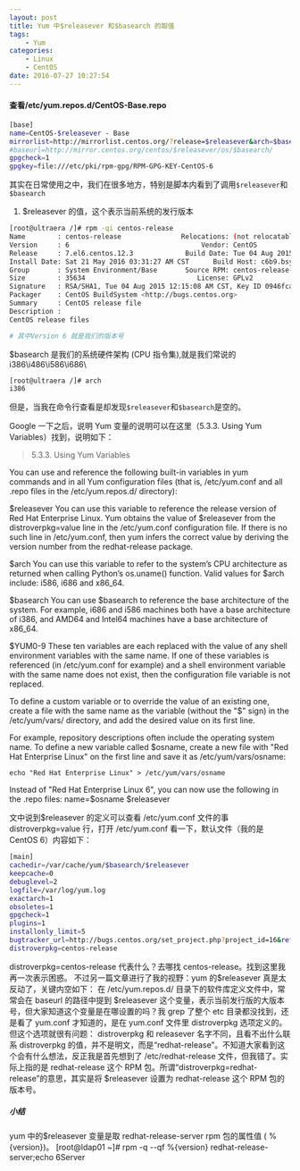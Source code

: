 ```yaml
---
layout: post
title: Yum 中$releasever 和$basearch 的取值
tags: 
    - Yum
categories: 
    - Linux
    - CentOS
date: 2016-07-27 10:27:54
---
```


#### 查看/etc/yum.repos.d/CentOS-Base.repo

```bash
[base]
name=CentOS-$releasever - Base
mirrorlist=http://mirrorlist.centos.org/?release=$releasever&arch=$basearch&repo=os&infra=$infra
#baseurl=http://mirror.centos.org/centos/$releasever/os/$basearch/
gpgcheck=1
gpgkey=file:///etc/pki/rpm-gpg/RPM-GPG-KEY-CentOS-6
```

其实在日常使用之中，我们在很多地方，特别是脚本内看到了调用`$releasever`和`$basearch`

1. $releasever 的值，这个表示当前系统的发行版本

```bash
[root@ultraera /]# rpm -qi centos-release
Name        : centos-release               Relocations: (not relocatable)
Version     : 6                                 Vendor: CentOS
Release     : 7.el6.centos.12.3             Build Date: Tue 04 Aug 2015 12:13:46 AM CST
Install Date: Sat 21 May 2016 03:31:27 AM CST      Build Host: c6b9.bsys.dev.centos.org
Group       : System Environment/Base       Source RPM: centos-release-6-7.el6.centos.12.3.src.rpm
Size        : 35634                            License: GPLv2
Signature   : RSA/SHA1, Tue 04 Aug 2015 12:15:08 AM CST, Key ID 0946fca2c105b9de
Packager    : CentOS BuildSystem <http://bugs.centos.org>
Summary     : CentOS release file
Description :
CentOS release files

# 其中Version 6 就是我们的版本号
```

$basearch 是我们的系统硬件架构 (CPU 指令集),就是我们常说的 i386\i486\i586\i686\

```bash
[root@ultraera /]# arch
i386
```

但是，当我在命令行查看是却发现`$releasever`和`$basearch`是空的。

Google 一下之后，说明 Yum 变量的说明可以在这里（5.3.3. Using Yum Variables）找到，说明如下：
>5.3.3. Using Yum Variables

You can use and reference the following built-in variables in yum commands and in all Yum configuration files (that is, /etc/yum.conf and all .repo files in the /etc/yum.repos.d/ directory):

$releasever
You can use this variable to reference the release version of Red Hat Enterprise Linux. Yum obtains the value of $releasever from the distroverpkg=value line in the /etc/yum.conf configuration file. If there is no such line in /etc/yum.conf, then yum infers the correct value by deriving the version number from the redhat-release package.

$arch
You can use this variable to refer to the system’s CPU architecture as returned when calling Python’s os.uname() function. Valid values for $arch include: i586, i686 and x86_64.

$basearch
You can use $basearch to reference the base architecture of the system. For example, i686 and i586 machines both have a base architecture of i386, and AMD64 and Intel64 machines have a base architecture of x86_64.

$YUM0-9
These ten variables are each replaced with the value of any shell environment variables with the same name. If one of these variables is referenced (in /etc/yum.conf for example) and a shell environment variable with the same name does not exist, then the configuration file variable is not replaced.

To define a custom variable or to override the value of an existing one, create a file with the same name as the variable (without the "$" sign) in the /etc/yum/vars/ directory, and add the desired value on its first line.

For example, repository descriptions often include the operating system name. To define a new variable called $osname, create a new file with "Red Hat Enterprise Linux" on the first line and save it as /etc/yum/vars/osname:

`echo "Red Hat Enterprise Linux" > /etc/yum/vars/osname`

Instead of "Red Hat Enterprise Linux 6", you can now use the following in the .repo files: name=$osname $releasever

文中说到$releasever 的定义可以查看 /etc/yum.conf 文件的事 distroverpkg=value 行，打开 /etc/yum.conf 看一下，默认文件（我的是 CentOS 6）内容如下：

```bash
[main]
cachedir=/var/cache/yum/$basearch/$releasever
keepcache=0
debuglevel=2
logfile=/var/log/yum.log
exactarch=1
obsoletes=1
gpgcheck=1
plugins=1
installonly_limit=5
bugtracker_url=http://bugs.centos.org/set_project.php?project_id=16&ref=http://bugs.centos.org/bug_report_page.php?category=yum
distroverpkg=centos-release
```

distroverpkg=centos-release 代表什么？去哪找 centos-release。找到这里我再一次表示困惑。
不过另一篇文章进行了我的视野：yum 的$releasever 真是太反动了，关键内空如下：
在 /etc/yum.repos.d/ 目录下的软件库定义文件中，常常会在 baseurl 的路径中提到 $releasever 这个变量，表示当前发行版的大版本号，但大家知道这个变量是在哪设置的吗？我 grep 了整个 etc 目录都没找到，还是看了 yum.conf 才知道的，是在 yum.conf 文件里 distroverpkg 选项定义的。但这个选项就很有问题：
distroverpkg 和 releasever 名字不同，且看不出什么联系
distroverpkg 的值，并不是明文，而是“redhat-release”。不知道大家看到这个会有什么想法，反正我是首先想到了 /etc/redhat-release 文件，但我错了。实际上指的是 redhat-release 这个 RPM 包。所谓“distroverpkg=redhat-release”的意思，其实是将 $releasever 设置为 redhat-release 这个 RPM 包的版本号。

##### 小结

yum 中的$releasever 变量是取 redhat-release-server rpm 包的属性值 ( %{version})。
[root@ldap01 ~]# rpm -q --qf %{version} redhat-release-server;echo
6Server
